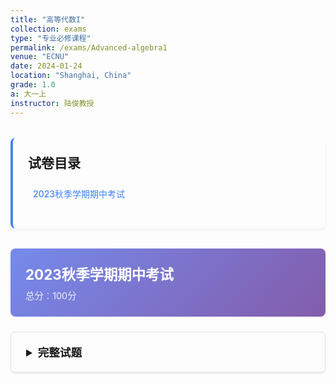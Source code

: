 ```yaml
---
title: "高等代数I"
collection: exams
type: "专业必修课程"
permalink: /exams/Advanced-algebra1
venue: "ECNU"
date: 2024-01-24
location: "Shanghai, China"
grade: 1.0
a: 大一上
instructor: 陆俊教授
---
```


<div class="exam-toc">
  <h2>试卷目录</h2>
  <ul>
    <li><a href="#2023-fall-midterm">2023秋季学期期中考试</a></li>
  </ul>
</div>

<style>
.exam-toc {
  background: transparent;
  padding: 1.5rem;
  border-radius: 8px;
  margin: 2rem 0;
  border-left: 4px solid #4285f4;
  box-shadow: 0 2px 4px rgba(0,0,0,0.05);
}

.exam-toc h2 {
  margin-top: 0;
  color: inherit;
}

.exam-toc ul {
  list-style: none;
  padding-left: 0;
}

.exam-toc li {
  margin: 0.8rem 0;
  padding: 0.5rem;
  border-radius: 4px;
  transition: background 0.3s;
}

.exam-toc li:hover {
  background: rgba(0, 0, 0, 0.05);
}

.exam-toc a {
  text-decoration: none;
  color: #4285f4;
  font-weight: 500;
  display: block;
}

.exam-header {
  background: linear-gradient(135deg, rgba(102, 126, 234, 0.9) 0%, rgba(118, 75, 162, 0.9) 100%);
  color: white;
  padding: 1.5rem;
  border-radius: 8px;
  margin: 1.5rem 0;
}

.exam-header h3 {
  margin: 0;
  font-size: 1.4rem;
}

.exam-meta {
  opacity: 0.9;
  font-size: 0.9rem;
  margin-top: 0.5rem;
}

details {
  background: transparent;
  border: 1px solid rgba(0, 0, 0, 0.1);
  border-radius: 8px;
  margin: 1.5rem 0;
  box-shadow: 0 2px 4px rgba(0,0,0,0.05);
  transition: box-shadow 0.3s;
}

details:hover {
  box-shadow: 0 4px 8px rgba(0,0,0,0.1);
}

summary {
  background: transparent;
  padding: 1.2rem 1.5rem;
  cursor: pointer;
  font-weight: 600;
  color: inherit;
  border-radius: 8px 8px 0 0;
  font-size: 1.1rem;
  border-bottom: 1px solid rgba(0, 0, 0, 0.05);
}

details[open] summary {
  border-bottom: 1px solid rgba(0, 0, 0, 0.1);
}

.exam-content {
  padding: 1.5rem;
}

.question {
  margin: 1.5rem 0;
  padding: 1rem;
  background: transparent;
  border-radius: 6px;
  border-left: 3px solid #4285f4;
  box-shadow: 0 1px 3px rgba(0,0,0,0.05);
}

.question-title {
  font-weight: 600;
  color: inherit;
  margin-bottom: 0.8rem;
  display: flex;
  justify-content: space-between;
  align-items: center;
}

.points {
  background: #4285f4;
  color: white;
  padding: 0.2rem 0.6rem;
  border-radius: 12px;
  font-size: 0.8rem;
  font-weight: 500;
}

.math-content {
  line-height: 1.6;
  font-size: 1rem;
}

.math-content p {
  margin: 0.8rem 0;
}

.proof {
  background: rgba(255, 243, 224, 0.5);
  border: 1px solid rgba(255, 183, 77, 0.5);
  border-radius: 6px;
  padding: 1rem;
  margin: 1rem 0;
}

.proof-title {
  font-weight: 600;
  color: #e65100;
  margin-bottom: 0.5rem;
}

.optional {
  background: rgba(232, 245, 232, 0.5);
  border: 1px solid rgba(76, 175, 80, 0.5);
  border-radius: 6px;
  padding: 1rem;
  margin: 1rem 0;
}

.optional-title {
  font-weight: 600;
  color: #2e7d32;
  margin-bottom: 0.5rem;
}

@media (max-width: 768px) {
  .exam-content {
    padding: 1rem;
  }
  
  summary {
    padding: 1rem;
  }
  
  .question {
    padding: 0.8rem;
  }
}
</style>

<div id="2023-fall-midterm" class="exam-header">
  <h3>2023秋季学期期中考试</h3>
  <div class="exam-meta">总分：100分</div>
</div>

<details markdown="1">
  <summary>完整试题</summary>
  <div class="exam-content">
    <div class="math-content">
      <p>以下如无特别声明，\(K\)均表数域，\(\mathbb{Q}(\mathbb{R},\mathbb{C})\)表有理数（实数、复数）域，\(f,g\)表\(K[x]\)中的多项式</p>
    </div>

    <div class="question">
      <div class="question-title">
        <span>第1题 </span>
        <span class="points">10分</span>
      </div>
      <div class="math-content">
        <p>考虑置换\[\sigma=\left (\begin{matrix}1&2&3&4&5&6&7&8\\4&8&3&1&6&8&5&2\end{matrix}\right ),\quad \tau=\left(\begin{matrix}1&2&3&4&5&6&7&8\\3&7&1&8&6&4&2&5\end{matrix}\right).\]</p>
        <p>求乘积\(\tau^{-1}\sigma^{-1}\tau\sigma\).</p>
      </div>
    </div>

    <div class="question">
      <div class="question-title">
        <span>第2题 </span>
        <span class="points">10分</span>
      </div>
      <div class="math-content">
        <p>考虑\(n\)元对称多项式\[f(x_1,x_2,\cdots,x_n)=\sum_{1\le i<j\le n}(x_i+x_j)^3.\]</p>
        <p>将\(f\)写为初等对称多项式\(\mathrm{e}_1,\mathrm{e}_2,\cdots,\mathrm{e}_n\)的表达式.</p>
      </div>
    </div>

    <div class="question">
      <div class="question-title">
        <span>第3题 </span>
        <span class="points">20分</span>
      </div>
      <div class="math-content">
        <p>设\[\begin{align}f(x)=&x^5+x^4+2x^3-x^2-x-2,\\g(x)=&x^4+x^2-x-1\end{align}\]</p>
        <p>1. 利用辗转相除法求\(f(x),g(x)\)的最大公因式\((f,g)\)（需写出辗转相除法过程）；</p>
        <p>2. 求次数最小的\(u,v\in \mathbb{Q}[x]\)，满足\(uf+vg=(f,g)\).</p>
      </div>
    </div>

    <div class="question">
      <div class="question-title">
        <span>第4题 </span>
        <span class="points">20分</span>
      </div>
      <div class="math-content">
        <p>求次数最小的多项式\(f(x)\in K[x]\)，满足如下方程组</p>
        <p>\[\begin{cases} f(x)\equiv 2x+4&\pmod{x+1},\\f(x)\equiv 2x^2+2x&\pmod{x^2+1},\\f(x)\equiv 3x^2+1&\pmod{x^3}.\end{cases}\]</p>
      </div>
    </div>

    <div class="question">
      <div class="question-title">
        <span>第5题 </span>
        <span class="points">20分</span>
      </div>
      <div class="math-content">
        <p>设\[f(x)=8x^6+4x^5-14x^4-9x^3+5x^2+5x+1.\]</p>
        <p>1. 求\(f(x)\)的所有有理根，并指出它们的重数；</p>
        <p>2. 求\(f(x)\)在\(x=1\)处的Taylor展开式.</p>
      </div>
    </div>

    <div class="question">
      <div class="question-title">
        <span>第6题 </span>
        <span class="points">10分</span>
      </div>
      <div class="math-content">
        <p>证明：\(f(x)=x^{n-1}+x^{n-2}+\cdots+x+1\)是\(\mathbb{Q}[x]\)中的不可约多项式当且仅当\(n\)是素数.</p>
      </div>
    </div>

    <div class="question">
      <div class="question-title">
        <span>第7题 </span>
        <span class="points">10分</span>
      </div>
      <div class="math-content">
        <p>设\(f(x)\in K[x]\)无重因式，\(n\ge 2\)是给定正整数，证明：\(f(x^n)\)有重因式当且仅当\(x=0\)是\(f(x)\)的单根.</p>
      </div>
    </div>

    <div class="optional">
      <div class="optional-title">
        <span>可选附加题 - Mason定理</span>
        <span class="points">10分</span>
      </div>
      <div class="math-content">
        <p>设\(f(x)\in\mathbb{C}[x]\)，用\(n_0(f)\)表示多项式\(f(x)\)的不同根的个数.</p>
        <p>假设\(g,h\in \mathbb{C}[x]\)满足\(f+g+h=0\)以及\((g,h)=1\)，证明\[\max\{\deg f,\deg g,\deg h\}\le n_0(fgh)-1.\]</p>
      </div>
    </div>
  </div>
</details>

<script>
// 添加一些交互功能
document.addEventListener('DOMContentLoaded', function() {
  // 为所有details元素添加切换动画
  const detailsElements = document.querySelectorAll('details');
  
  detailsElements.forEach(details => {
    details.addEventListener('toggle', function() {
      if (this.open) {
        this.style.transition = 'all 0.3s ease';
      }
    });
  });
  
  // 平滑滚动到锚点
  const links = document.querySelectorAll('a[href^="#"]');
  links.forEach(link => {
    link.addEventListener('click', function(e) {
      e.preventDefault();
      const targetId = this.getAttribute('href');
      const targetElement = document.querySelector(targetId);
      if (targetElement) {
        targetElement.scrollIntoView({
          behavior: 'smooth',
          block: 'start'
        });
      }
    });
  });
});
</script>
